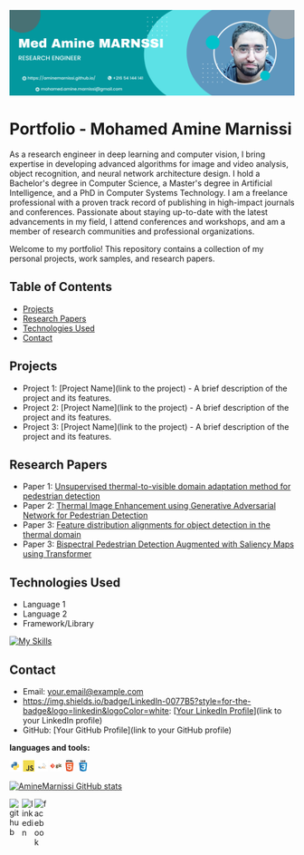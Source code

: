 ![Research Engineer](https://github.com/AmineMarnissi/images_profile/blob/main/git_profile.png)

# Portfolio - Mohamed Amine Marnissi

As a research engineer in deep learning and computer vision, I bring expertise in developing advanced algorithms for image and video analysis, object recognition, and neural network architecture design. I hold a Bachelor's degree in Computer Science, a Master's degree in Artificial Intelligence, and a PhD in Computer Systems Technology. I am a freelance professional with a proven track record of publishing in high-impact journals and conferences. Passionate about staying up-to-date with the latest advancements in my field, I attend conferences and workshops, and am a member of research communities and professional organizations.

Welcome to my portfolio! This repository contains a collection of my personal projects, work samples, and research papers. 

## Table of Contents

- [Projects](#projects)
- [Research Papers](#research-papers)
- [Technologies Used](#technologies-used)
- [Contact](#contact)

## Projects

- Project 1: [Project Name](link to the project) - A brief description of the project and its features.
- Project 2: [Project Name](link to the project) - A brief description of the project and its features.
- Project 3: [Project Name](link to the project) - A brief description of the project and its features.

## Research Papers

- Paper 1: [Unsupervised thermal-to-visible domain adaptation method for pedestrian detection](https://aminemarnissi.github.io/projects/prl.html) 
- Paper 2: [Thermal Image Enhancement using Generative Adversarial Network for Pedestrian Detection](https://aminemarnissi.github.io/projects/icpr.html)
- Paper 3: [Feature distribution alignments for object detection in the thermal domain](https://aminemarnissi.github.io/projects/vcj.html)
- Paper 3: [Bispectral Pedestrian Detection Augmented with Saliency Maps using Transformer](https://aminemarnissi.github.io/projects/visapp.html)

## Technologies Used

- Language 1
- Language 2
- Framework/Library

[![My Skills](https://skills.thijs.gg/icons?i=py,html,css,js,react,git,docker&theme=light)](https://skills.thijs.gg)

## Contact

- Email: your.email@example.com
- https://img.shields.io/badge/LinkedIn-0077B5?style=for-the-badge&logo=linkedin&logoColor=white: [[Your LinkedIn Profile](https://www.linkedin.com/in/amine-marnissi-168227a2/)](link to your LinkedIn profile)
- GitHub: [Your GitHub Profile](link to your GitHub profile)


**languages and tools:**

<code><img height="20" src="https://raw.githubusercontent.com/github/explore/80688e429a7d4ef2fca1e82350fe8e3517d3494d/topics/python/python.png"></code>
<code><img height="20" src="https://raw.githubusercontent.com/github/explore/80688e429a7d4ef2fca1e82350fe8e3517d3494d/topics/javascript/javascript.png"></code>
<code><img height="20" src="https://raw.githubusercontent.com/github/explore/80688e429a7d4ef2fca1e82350fe8e3517d3494d/topics/mysql/mysql.png"></code>
<code><img height="20" src="https://raw.githubusercontent.com/github/explore/80688e429a7d4ef2fca1e82350fe8e3517d3494d/topics/git/git.png"></code>
<code><img height="20" src="https://raw.githubusercontent.com/github/explore/80688e429a7d4ef2fca1e82350fe8e3517d3494d/topics/html/html.png"></code>
<code><img height="20" src="https://raw.githubusercontent.com/github/explore/80688e429a7d4ef2fca1e82350fe8e3517d3494d/topics/css/css.png"></code>

[![AmineMarnissi GitHub stats](https://github-readme-stats.vercel.app/api?username=AmineMarnissi&show_icons=true&theme=gotham)](https://github.com/AmineMarnissi/github-readme-stats)

[<img align="left" src='https://cdn.jsdelivr.net/npm/simple-icons@3.0.1/icons/github.svg' alt='github' width="22px">](https://github.com/https://github.com/AmineMarnissi/AmineMarnissi)  [<img align="left" src='https://cdn.jsdelivr.net/npm/simple-icons@3.0.1/icons/linkedin.svg' alt='linkedin' width="22px">](https://www.linkedin.com/in/https://www.linkedin.com/in/mohamed-amine-marnissi-168227a2//)  [<img align="left" src='https://cdn.jsdelivr.net/npm/simple-icons@3.0.1/icons/facebook.svg' alt='facebook' width="22px">](https://www.facebook.com/https://www.facebook.com/mohamedamine.marnissi.3) 

